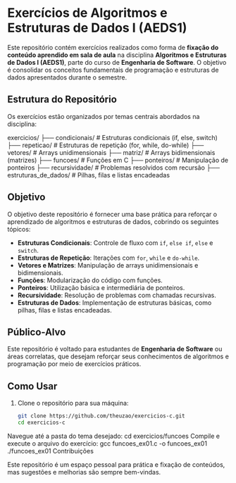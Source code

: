 # Exercícios de Algoritmos e Estruturas de Dados I (AEDS1)

Este repositório contém exercícios realizados como forma de **fixação do conteúdo aprendido em sala de aula** na disciplina **Algoritmos e Estruturas de Dados I (AEDS1)**, parte do curso de **Engenharia de Software**. O objetivo é consolidar os conceitos fundamentais de programação e estruturas de dados apresentados durante o semestre.

## Estrutura do Repositório

Os exercícios estão organizados por temas centrais abordados na disciplina:

exercicios/ ├── condicionais/ # Estruturas condicionais (if, else, switch) ├── repeticao/ # Estruturas de repetição (for, while, do-while) ├── vetores/ # Arrays unidimensionais ├── matriz/ # Arrays bidimensionais (matrizes) ├── funcoes/ # Funções em C ├── ponteiros/ # Manipulação de ponteiros ├── recursividade/ # Problemas resolvidos com recursão ├── estruturas_de_dados/ # Pilhas, filas e listas encadeadas


## Objetivo

O objetivo deste repositório é fornecer uma base prática para reforçar o aprendizado de algoritmos e estruturas de dados, cobrindo os seguintes tópicos:

- **Estruturas Condicionais**: Controle de fluxo com `if`, `else if`, `else` e `switch`.
- **Estruturas de Repetição**: Iterações com `for`, `while` e `do-while`.
- **Vetores e Matrizes**: Manipulação de arrays unidimensionais e bidimensionais.
- **Funções**: Modularização do código com funções.
- **Ponteiros**: Utilização básica e intermediária de ponteiros.
- **Recursividade**: Resolução de problemas com chamadas recursivas.
- **Estruturas de Dados**: Implementação de estruturas básicas, como pilhas, filas e listas encadeadas.

## Público-Alvo

Este repositório é voltado para estudantes de **Engenharia de Software** ou áreas correlatas, que desejam reforçar seus conhecimentos de algoritmos e programação por meio de exercícios práticos.

## Como Usar

1. Clone o repositório para sua máquina:
   ```bash
   git clone https://github.com/theuzao/exercicios-c.git
   cd exercicios-c
Navegue até a pasta do tema desejado:
cd exercicios/funcoes
Compile e execute o arquivo do exercício:
gcc funcoes_ex01.c -o funcoes_ex01
./funcoes_ex01
Contribuições

Este repositório é um espaço pessoal para prática e fixação de conteúdos, mas sugestões e melhorias são sempre bem-vindas.
